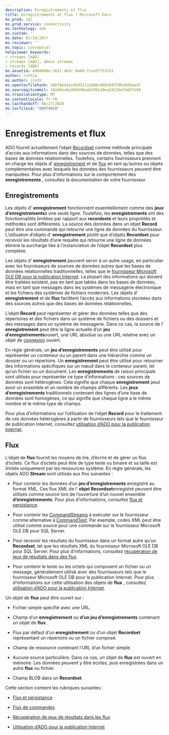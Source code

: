 ```yaml
---
description: Enregistrements et flux
title: Enregistrements et flux | Microsoft Docs
ms.prod: sql
ms.prod_service: connectivity
ms.technology: ado
ms.custom: ''
ms.date: 01/19/2017
ms.reviewer: ''
ms.topic: conceptual
helpviewer_keywords:
- streams [ADO]
- streams [ADO], about streams
- records [ADO]
ms.assetid: 4d68868e-2611-4b5c-9a89-7caa5f753151
author: rothja
ms.author: jroth
ms.openlocfilehash: 38bf8e44ec6b9521a1608c6081697295e6d9aedf
ms.sourcegitcommit: 18a98ea6a30d448aa6195e10ea2413be7e837e94
ms.translationtype: MT
ms.contentlocale: fr-FR
ms.lasthandoff: 08/27/2020
ms.locfileid: "88979910"
---
```

# <a name="records-and-streams"></a>Enregistrements et flux
ADO fournit actuellement l’objet [Recordset](../../../ado/reference/ado-api/recordset-object-ado.md) comme méthode principale d’accès aux informations dans des sources de données, telles que des bases de données relationnelles. Toutefois, certains fournisseurs prennent en charge les objets d' [enregistrement](../../../ado/reference/ado-api/record-object-ado.md) et de [flux](../../../ado/reference/ado-api/stream-object-ado.md) en tant qu’autres ou objets complémentaires avec lesquels les données des fournisseurs peuvent être manipulées. Pour plus d’informations sur le comportement des **enregistrements** , consultez la documentation de votre fournisseur.  
  
## <a name="records"></a>Enregistrements  
 Les objets d' **enregistrement** fonctionnent essentiellement comme des **jeux d’enregistrements**à une seule ligne. Toutefois, les **enregistrements** ont des fonctionnalités limitées par rapport aux **recordsets** et leurs propriétés et méthodes sont différentes. La source des données dans un objet **Record** peut être une commande qui retourne une ligne de données du fournisseur. L’utilisation d’objets d' **enregistrement** plutôt que d’objets **Recordset** pour recevoir les résultats d’une requête qui retourne une ligne de données élimine la surcharge liée à l’instanciation de l’objet **Recordset** plus complexe.  
  
 Les objets d' **enregistrement** peuvent servir à un autre usage, en particulier avec les fournisseurs de sources de données autres que les bases de données relationnelles traditionnelles, telles que le [fournisseur Microsoft OLE DB pour la publication Internet](../../../ado/guide/appendixes/microsoft-ole-db-provider-for-internet-publishing.md). La plupart des informations qui doivent être traitées existent, pas en tant que tables dans les bases de données, mais en tant que messages dans les systèmes de messagerie électronique et les fichiers des systèmes de fichiers modernes. Les objets d' **enregistrement** et de **flux** facilitent l’accès aux informations stockées dans des sources autres que des bases de données relationnelles.  
  
 L’objet **Record** peut représenter et gérer des données telles que des répertoires et des fichiers dans un système de fichiers ou des dossiers et des messages dans un système de messagerie. Dans ce cas, la source de l' **enregistrement** peut être la ligne actuelle d’un **jeu d’enregistrements**ouvert, une URL absolue ou une URL relative avec un objet de [connexion](../../../ado/reference/ado-api/connection-object-ado.md) ouvert.  
  
 En règle générale, un **jeu d’enregistrements** peut être utilisé pour représenter un conteneur ou un parent dans une hiérarchie comme un dossier ou un répertoire. Un **enregistrement** peut être utilisé pour retourner des informations spécifiques sur un nœud dans le conteneur parent, tel qu’un fichier ou un document. Les **enregistrements** de raison principale sont utilisés pour représenter ce type d’informations : ces sources de données sont hétérogènes. Cela signifie que chaque **enregistrement** peut avoir un ensemble et un nombre de champs différents. Les **jeux d’enregistrements** traditionnels contenant des lignes d’une base de données sont homogènes, ce qui signifie que chaque ligne a le même nombre et le même type de champs.  
  
 Pour plus d’informations sur l’utilisation de l’objet **Record** pour le traitement de ces données hétérogènes à partir de fournisseurs tels que le fournisseur de publication Internet, consultez [utilisation d’ADO pour la publication Internet](../../../ado/guide/data/using-ado-for-internet-publishing.md).  
  
## <a name="streams"></a>Flux  
 L’objet de **flux** fournit les moyens de lire, d’écrire et de gérer un flux d’octets. Ce flux d’octets peut être de type texte ou binaire et sa taille est limitée uniquement par les ressources système. En règle générale, les objets ADO **Stream** sont utilisés aux fins suivantes :  
  
-   Pour contenir les données d’un **jeu d’enregistrements** enregistré au format XML. Ces flux XML de l' **objet Recordset**enregistré peuvent être utilisés comme source lors de l’ouverture d’un nouvel ensemble **d’enregistrements**. Pour plus d’informations, consultez [flux et persistance](../../../ado/guide/data/streams-and-persistence.md).  
  
-   Pour contenir les [CommandStreams](../../../ado/reference/ado-api/commandstream-property-ado.md) à exécuter sur le fournisseur comme alternative à [CommandText](../../../ado/reference/ado-api/commandtext-property-ado.md). Par exemple, codes XML peut être utilisé comme source pour une commande sur le fournisseur Microsoft OLE DB pour SQL Server.  
  
-   Pour recevoir les résultats du fournisseur dans un format autre qu’un **Recordset**, tel que les résultats XML du fournisseur Microsoft OLE DB pour SQL Server. Pour plus d’informations, consultez [récupération de jeux de résultats dans des flux](../../../ado/guide/data/retrieving-resultsets-into-streams.md).  
  
-   Pour contenir le texte ou les octets qui composent un fichier ou un message, généralement utilisé avec des fournisseurs tels que le fournisseur Microsoft OLE DB pour la publication Internet. Pour plus d’informations sur cette utilisation des objets de **flux** , consultez [utilisation d’ADO pour la publication Internet](../../../ado/guide/data/using-ado-for-internet-publishing.md).  
  
 Un objet de **flux** peut être ouvert sur :  
  
-   Fichier simple spécifié avec une URL.  
  
-   Champ d’un **enregistrement** ou **d’un jeu d’enregistrements** contenant un objet de **flux** .  
  
-   Flux par défaut d’un **enregistrement** ou d’un objet **Recordset** représentant un répertoire ou un fichier composé.  
  
-   Champ de ressource contenant l’URL d’un fichier simple.  
  
-   Aucune source particulière. Dans ce cas, un objet de **flux** est ouvert en mémoire. Les données peuvent y être écrites, puis enregistrées dans un autre **flux** ou fichier.  
  
-   Champ BLOB dans un **Recordset**.  
  
 Cette section contient les rubriques suivantes :  
  
-   [Flux et persistance](../../../ado/guide/data/streams-and-persistence.md)  
  
-   [Flux de commandes](../../../ado/guide/data/command-streams.md)  
  
-   [Récupération de jeux de résultats dans les flux](../../../ado/guide/data/retrieving-resultsets-into-streams.md)  
  
-   [Utilisation d’ADO pour la publication Internet](../../../ado/guide/data/using-ado-for-internet-publishing.md)
